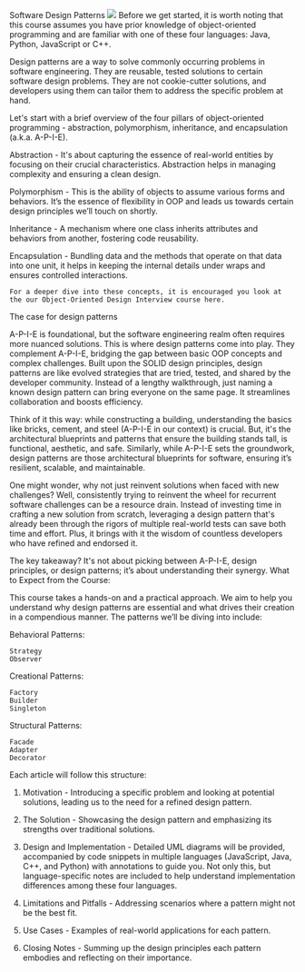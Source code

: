
Software Design Patterns
<img src="https://imagedelivery.net/CLfkmk9Wzy8_9HRyug4EVA/45e2810e-f540-4038-d675-3342e7ad6b00/public" />
    Before we get started, it is worth noting that this course assumes you have prior knowledge of object-oriented programming and are familiar with one of these four languages: Java, Python, JavaScript or C++. 

Design patterns are a way to solve commonly occurring problems in software engineering. They are reusable, tested solutions to certain software design problems. They are not cookie-cutter solutions, and developers using them can tailor them to address the specific problem at hand.

Let's start with a brief overview of the four pillars of object-oriented programming - abstraction, polymorphism, inheritance, and encapsulation (a.k.a. A-P-I-E).

Abstraction - It's about capturing the essence of real-world entities by focusing on their crucial characteristics. Abstraction helps in managing complexity and ensuring a clean design.

Polymorphism - This is the ability of objects to assume various forms and behaviors. It’s the essence of flexibility in OOP and leads us towards certain design principles we’ll touch on shortly.

Inheritance - A mechanism where one class inherits attributes and behaviors from another, fostering code reusability.

Encapsulation - Bundling data and the methods that operate on that data into one unit, it helps in keeping the internal details under wraps and ensures controlled interactions.

    For a deeper dive into these concepts, it is encouraged you look at the our Object-Oriented Design Interview course here. 

The case for design patterns

A-P-I-E is foundational, but the software engineering realm often requires more nuanced solutions. This is where design patterns come into play. They complement A-P-I-E, bridging the gap between basic OOP concepts and complex challenges. Built upon the SOLID design principles, design patterns are like evolved strategies that are tried, tested, and shared by the developer community. Instead of a lengthy walkthrough, just naming a known design pattern can bring everyone on the same page. It streamlines collaboration and boosts efficiency.

Think of it this way: while constructing a building, understanding the basics like bricks, cement, and steel (A-P-I-E in our context) is crucial. But, it's the architectural blueprints and patterns that ensure the building stands tall, is functional, aesthetic, and safe. Similarly, while A-P-I-E sets the groundwork, design patterns are those architectural blueprints for software, ensuring it’s resilient, scalable, and maintainable.

One might wonder, why not just reinvent solutions when faced with new challenges? Well, consistently trying to reinvent the wheel for recurrent software challenges can be a resource drain. Instead of investing time in crafting a new solution from scratch, leveraging a design pattern that's already been through the rigors of multiple real-world tests can save both time and effort. Plus, it brings with it the wisdom of countless developers who have refined and endorsed it.

The key takeaway? It's not about picking between A-P-I-E, design principles, or design patterns; it’s about understanding their synergy.
What to Expect from the Course:

This course takes a hands-on and a practical approach. We aim to help you understand why design patterns are essential and what drives their creation in a compendious manner. The patterns we’ll be diving into include:

Behavioral Patterns:

    Strategy
    Observer

Creational Patterns:

    Factory
    Builder
    Singleton

Structural Patterns:

    Facade
    Adapter
    Decorator

Each article will follow this structure:

1. Motivation - Introducing a specific problem and looking at potential solutions, leading us to the need for a refined design pattern.

2. The Solution - Showcasing the design pattern and emphasizing its strengths over traditional solutions.

3. Design and Implementation - Detailed UML diagrams will be provided, accompanied by code snippets in multiple languages (JavaScript, Java, C++, and Python) with annotations to guide you. Not only this, but language-specific notes are included to help understand implementation differences among these four languages.

4. Limitations and Pitfalls - Addressing scenarios where a pattern might not be the best fit.

5. Use Cases - Examples of real-world applications for each pattern.

6. Closing Notes - Summing up the design principles each pattern embodies and reflecting on their importance.
